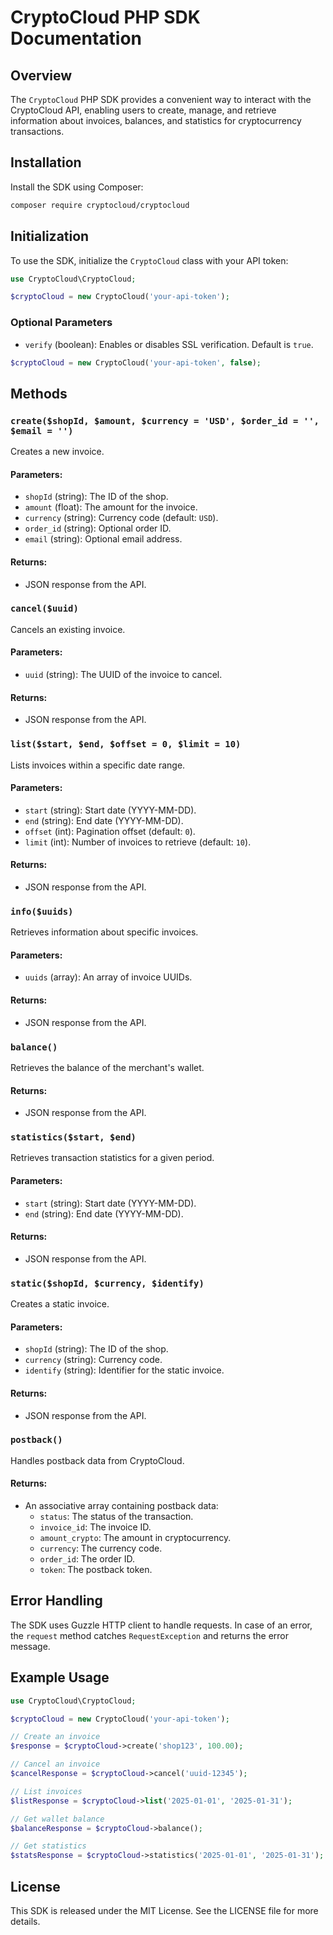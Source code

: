 # CryptoCloud PHP SDK Documentation

## Overview
The `CryptoCloud` PHP SDK provides a convenient way to interact with the CryptoCloud API, enabling users to create, manage, and retrieve information about invoices, balances, and statistics for cryptocurrency transactions.

## Installation
Install the SDK using Composer:
```bash
composer require cryptocloud/cryptocloud
```

## Initialization
To use the SDK, initialize the `CryptoCloud` class with your API token:

```php
use CryptoCloud\CryptoCloud;

$cryptoCloud = new CryptoCloud('your-api-token');
```

### Optional Parameters
- `verify` (boolean): Enables or disables SSL verification. Default is `true`.

```php
$cryptoCloud = new CryptoCloud('your-api-token', false);
```

## Methods

### `create($shopId, $amount, $currency = 'USD', $order_id = '', $email = '')`
Creates a new invoice.

#### Parameters:
- `shopId` (string): The ID of the shop.
- `amount` (float): The amount for the invoice.
- `currency` (string): Currency code (default: `USD`).
- `order_id` (string): Optional order ID.
- `email` (string): Optional email address.

#### Returns:
- JSON response from the API.

### `cancel($uuid)`
Cancels an existing invoice.

#### Parameters:
- `uuid` (string): The UUID of the invoice to cancel.

#### Returns:
- JSON response from the API.

### `list($start, $end, $offset = 0, $limit = 10)`
Lists invoices within a specific date range.

#### Parameters:
- `start` (string): Start date (YYYY-MM-DD).
- `end` (string): End date (YYYY-MM-DD).
- `offset` (int): Pagination offset (default: `0`).
- `limit` (int): Number of invoices to retrieve (default: `10`).

#### Returns:
- JSON response from the API.

### `info($uuids)`
Retrieves information about specific invoices.

#### Parameters:
- `uuids` (array): An array of invoice UUIDs.

#### Returns:
- JSON response from the API.

### `balance()`
Retrieves the balance of the merchant's wallet.

#### Returns:
- JSON response from the API.

### `statistics($start, $end)`
Retrieves transaction statistics for a given period.

#### Parameters:
- `start` (string): Start date (YYYY-MM-DD).
- `end` (string): End date (YYYY-MM-DD).

#### Returns:
- JSON response from the API.

### `static($shopId, $currency, $identify)`
Creates a static invoice.

#### Parameters:
- `shopId` (string): The ID of the shop.
- `currency` (string): Currency code.
- `identify` (string): Identifier for the static invoice.

#### Returns:
- JSON response from the API.

### `postback()`
Handles postback data from CryptoCloud.

#### Returns:
- An associative array containing postback data:
  - `status`: The status of the transaction.
  - `invoice_id`: The invoice ID.
  - `amount_crypto`: The amount in cryptocurrency.
  - `currency`: The currency code.
  - `order_id`: The order ID.
  - `token`: The postback token.

## Error Handling
The SDK uses Guzzle HTTP client to handle requests. In case of an error, the `request` method catches `RequestException` and returns the error message.

## Example Usage
```php
use CryptoCloud\CryptoCloud;

$cryptoCloud = new CryptoCloud('your-api-token');

// Create an invoice
$response = $cryptoCloud->create('shop123', 100.00);

// Cancel an invoice
$cancelResponse = $cryptoCloud->cancel('uuid-12345');

// List invoices
$listResponse = $cryptoCloud->list('2025-01-01', '2025-01-31');

// Get wallet balance
$balanceResponse = $cryptoCloud->balance();

// Get statistics
$statsResponse = $cryptoCloud->statistics('2025-01-01', '2025-01-31');
```

## License
This SDK is released under the MIT License. See the LICENSE file for more details.

